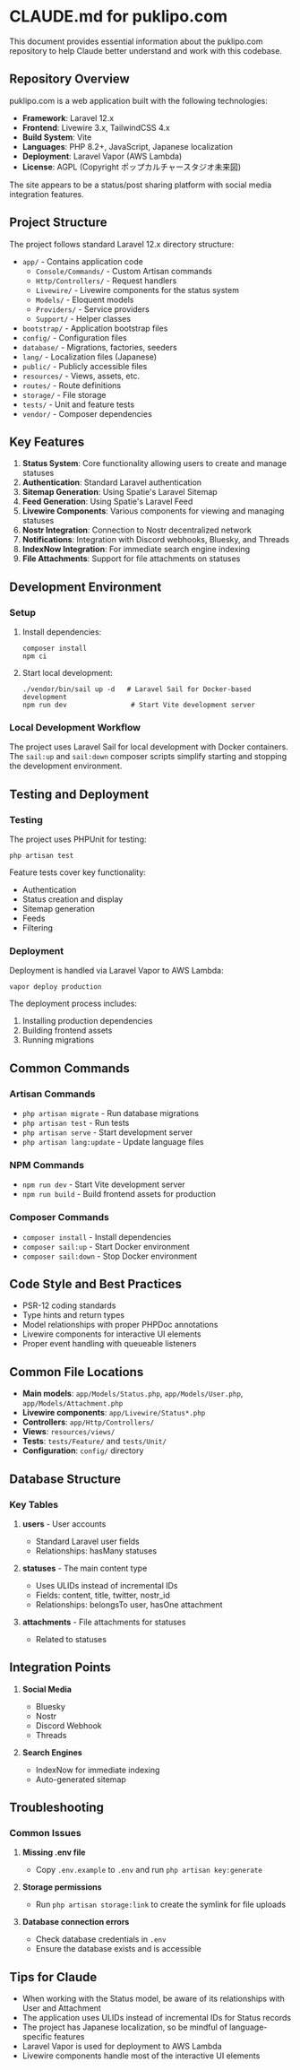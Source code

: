 # CLAUDE.md for puklipo.com

This document provides essential information about the puklipo.com repository to help Claude better understand and work with this codebase.

## Repository Overview

puklipo.com is a web application built with the following technologies:

- **Framework**: Laravel 12.x
- **Frontend**: Livewire 3.x, TailwindCSS 4.x
- **Build System**: Vite
- **Languages**: PHP 8.2+, JavaScript, Japanese localization
- **Deployment**: Laravel Vapor (AWS Lambda)
- **License**: AGPL (Copyright ポップカルチャースタジオ未来図)

The site appears to be a status/post sharing platform with social media integration features.

## Project Structure

The project follows standard Laravel 12.x directory structure:

- `app/` - Contains application code
  - `Console/Commands/` - Custom Artisan commands
  - `Http/Controllers/` - Request handlers
  - `Livewire/` - Livewire components for the status system
  - `Models/` - Eloquent models
  - `Providers/` - Service providers
  - `Support/` - Helper classes
- `bootstrap/` - Application bootstrap files
- `config/` - Configuration files
- `database/` - Migrations, factories, seeders
- `lang/` - Localization files (Japanese)
- `public/` - Publicly accessible files
- `resources/` - Views, assets, etc.
- `routes/` - Route definitions
- `storage/` - File storage
- `tests/` - Unit and feature tests
- `vendor/` - Composer dependencies

## Key Features

1. **Status System**: Core functionality allowing users to create and manage statuses
2. **Authentication**: Standard Laravel authentication
3. **Sitemap Generation**: Using Spatie's Laravel Sitemap
4. **Feed Generation**: Using Spatie's Laravel Feed
5. **Livewire Components**: Various components for viewing and managing statuses
6. **Nostr Integration**: Connection to Nostr decentralized network
7. **Notifications**: Integration with Discord webhooks, Bluesky, and Threads
8. **IndexNow Integration**: For immediate search engine indexing
9. **File Attachments**: Support for file attachments on statuses

## Development Environment

### Setup

1. Install dependencies:
   ```
   composer install
   npm ci
   ```

2. Start local development:
   ```
   ./vendor/bin/sail up -d   # Laravel Sail for Docker-based development
   npm run dev                # Start Vite development server
   ```

### Local Development Workflow

The project uses Laravel Sail for local development with Docker containers. The `sail:up` and `sail:down` composer scripts simplify starting and stopping the development environment.

## Testing and Deployment

### Testing

The project uses PHPUnit for testing:
```
php artisan test
```

Feature tests cover key functionality:
- Authentication
- Status creation and display
- Sitemap generation
- Feeds
- Filtering

### Deployment

Deployment is handled via Laravel Vapor to AWS Lambda:

```
vapor deploy production
```

The deployment process includes:
1. Installing production dependencies
2. Building frontend assets
3. Running migrations

## Common Commands

### Artisan Commands

- `php artisan migrate` - Run database migrations
- `php artisan test` - Run tests
- `php artisan serve` - Start development server
- `php artisan lang:update` - Update language files

### NPM Commands

- `npm run dev` - Start Vite development server
- `npm run build` - Build frontend assets for production

### Composer Commands

- `composer install` - Install dependencies
- `composer sail:up` - Start Docker environment
- `composer sail:down` - Stop Docker environment

## Code Style and Best Practices

- PSR-12 coding standards
- Type hints and return types
- Model relationships with proper PHPDoc annotations
- Livewire components for interactive UI elements
- Proper event handling with queueable listeners

## Common File Locations

- **Main models**: `app/Models/Status.php`, `app/Models/User.php`, `app/Models/Attachment.php`
- **Livewire components**: `app/Livewire/Status*.php`
- **Controllers**: `app/Http/Controllers/`
- **Views**: `resources/views/`
- **Tests**: `tests/Feature/` and `tests/Unit/`
- **Configuration**: `config/` directory

## Database Structure

### Key Tables

1. **users** - User accounts
   - Standard Laravel user fields
   - Relationships: hasMany statuses

2. **statuses** - The main content type
   - Uses ULIDs instead of incremental IDs
   - Fields: content, title, twitter, nostr_id
   - Relationships: belongsTo user, hasOne attachment

3. **attachments** - File attachments for statuses
   - Related to statuses

## Integration Points

1. **Social Media**
   - Bluesky
   - Nostr
   - Discord Webhook
   - Threads

2. **Search Engines**
   - IndexNow for immediate indexing
   - Auto-generated sitemap

## Troubleshooting

### Common Issues

1. **Missing .env file**
   - Copy `.env.example` to `.env` and run `php artisan key:generate`

2. **Storage permissions**
   - Run `php artisan storage:link` to create the symlink for file uploads

3. **Database connection errors**
   - Check database credentials in `.env`
   - Ensure the database exists and is accessible

## Tips for Claude

- When working with the Status model, be aware of its relationships with User and Attachment
- The application uses ULIDs instead of incremental IDs for Status records
- The project has Japanese localization, so be mindful of language-specific features
- Laravel Vapor is used for deployment to AWS Lambda
- Livewire components handle most of the interactive UI elements